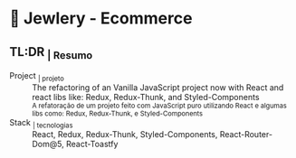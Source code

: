 # :ring: Jewlery - Ecommerce


## TL:DR <sub>| Resumo</sub>

<dl>
  <dt>Project <sub>| projeto</sub></dt>
  <dd>The refactoring of an Vanilla JavaScript project now with React and react libs like: Redux, Redux-Thunk, and Styled-Components <br />
    <sup>A refatoração de um projeto feito com JavaScript puro utilizando React e algumas libs como: Redux, Redux-Thunk, e Styled-Components</sup>
    
  <dt>Stack <sub>| tecnologias</sub></dt>
  <dd>React, Redux, Redux-Thunk, Styled-Components, React-Router-Dom@5, React-Toastfy<br />
</dl>
<br/>
